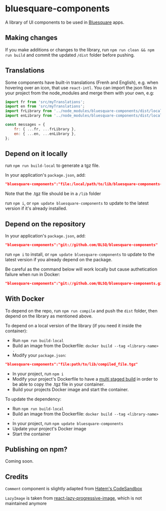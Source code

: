 # bluesquare-components
A library of UI components to be used in [Bluesquare](https://www.bluesquarehub.com) apps.

## Making changes

If you make additions or changes to the library, run `npm run clean && npm run build` and commit the updated `/dist` folder before pushing.

## Translations

Some components have built-in translations (Frenh and English), e.g. when hovering over an icon, that use `react-intl`. You can import the json files in your project from the node_modules and merge them with your own, e.g:

```javascript
import fr from 'src/myTranslations'; 
import en from 'src/myTranslations'; 
import frLibrary from '../node_modules/bluesquare-components/dist/locale/fr.json';
import enLibrary from '../node_modules/bluesquare-components/dist/locale/en.json';

const messages = {
    fr: { ...fr, ...frLibrary },
    en: { ...en, ...enLibrary },
};
```

## Depend on it locally

run `npm run build-local` to generate a tgz file.

In your application's `package.json`, add:
```json
"bluesquare-components":"file:/local/path/to/lib/bluesquare-components-<version>.tgz"
```

Note that the .tgz file should be in a `/lib` folder

run `npm i`, or `npm update bluesquare-components` to update to the latest version if it's already installed.

## Depend on the repository 

In your application's `package.json`, add:
```json
"bluesquare-components":"git://github.com/BLSQ/bluesquare-components"
```

run `npm i` to install, or `npm update bluesquare-components` to update to the latest version if you already depend on the package.

Be careful as the command below will work locally but cause authetication failure when run in Docker: 
```json
"bluesquare-components":"git://github.com/BLSQ/bluesquare-components.git#<commit-ish>"
```

## With Docker

To depend on the repo, run `npm run compile` and push the `dist` folder, then depend on the library as mentioned above.

To depend on a local version of the library (if you need it inside the container):

- Run `npm run build-local`
- Build an image from the Dockerfile: `docker build --tag <library-name> .`
- Modify your `package.json`: 
```json
"bluesquare-components":"file:path/to/lib/compiled_file.tgz"
```
- In your project, run `npm i`
- Modify your project's Dockerfile to have a [multi staged build](https://stackoverflow.com/questions/57910644/docker-multistage-how-to-copy-built-files-between-stages) in order to be able to copy the .tgz file in your container.
- Build your projects Docker image and start the container.

To update the dependency:

- Run `npm run build-local`
- Build an image from the Dockerfile: `docker build --tag <library-name> .`
- In your project, run `npm update bluesquare-components`
- Update your project's Docker image
- Start the container


## Publishing on npm?

Coming soon.

## Credits

`Comment` component is slightly adapted from [Hatem's CodeSandbox](https://codesandbox.io/s/comment-box-with-material-ui-10p3c?file=/src/index.js:62-127)

`LazyImage` is taken from [react-lazy-progressive-image](https://github.com/imbhargav5/react-lazy-progressive-image), which is not maintained anymore
